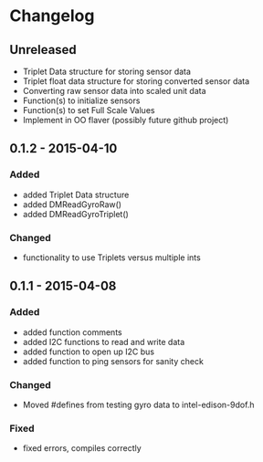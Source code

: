 # Changelog

## Unreleased
 * Triplet Data structure for storing sensor data
 * Triplet float data structure for storing converted sensor data
 * Converting raw sensor data into scaled unit data
 * Function(s) to initialize sensors
 * Function(s) to set Full Scale Values
 * Implement in OO flaver (possibly future github project)

## 0.1.2 - 2015-04-10
### Added
 * added Triplet Data structure
 * added DMReadGyroRaw()
 * added DMReadGyroTriplet()
### Changed
 * functionality to use Triplets versus multiple ints

## 0.1.1 - 2015-04-08
### Added
 * added function comments
 * added I2C functions to read and write data
 * added function to open up I2C bus
 * added function to ping sensors for sanity check
### Changed
 * Moved #defines from testing gyro data to intel-edison-9dof.h
### Fixed
 * fixed errors, compiles correctly
